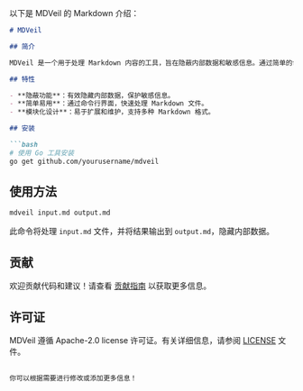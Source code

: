 以下是 MDVeil 的 Markdown 介绍：

```markdown
# MDVeil

## 简介

MDVeil 是一个用于处理 Markdown 内容的工具，旨在隐蔽内部数据和敏感信息。通过简单的命令行操作，用户可以轻松地隐藏不需要公开的部分，同时保留外部可见的信息。

## 特性

- **隐蔽功能**：有效隐藏内部数据，保护敏感信息。
- **简单易用**：通过命令行界面，快速处理 Markdown 文件。
- **模块化设计**：易于扩展和维护，支持多种 Markdown 格式。

## 安装

```bash
# 使用 Go 工具安装
go get github.com/yourusername/mdveil
```

## 使用方法

```bash
mdveil input.md output.md
```

此命令将处理 `input.md` 文件，并将结果输出到 `output.md`，隐藏内部数据。

## 贡献

欢迎贡献代码和建议！请查看 [贡献指南](CONTRIBUTING.md) 以获取更多信息。

## 许可证

MDVeil 遵循 Apache-2.0 license 许可证。有关详细信息，请参阅 [LICENSE](LICENSE) 文件。
```

你可以根据需要进行修改或添加更多信息！
